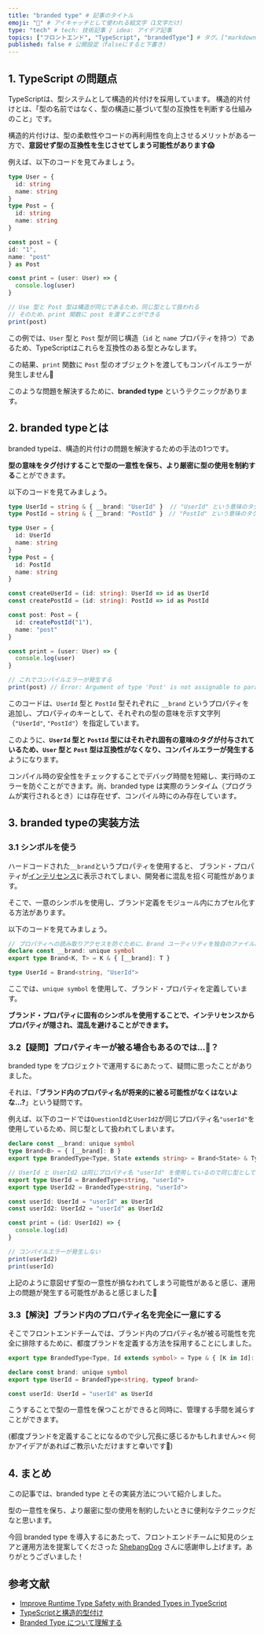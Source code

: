 ```yaml
---
title: "branded type" # 記事のタイトル
emoji: "🤔" # アイキャッチとして使われる絵文字（1文字だけ）
type: "tech" # tech: 技術記事 / idea: アイデア記事
topics: ["フロントエンド", "TypeScript", "brandedType"] # タグ。["markdown", "rust", "aws"]のように指定する
published: false # 公開設定（falseにすると下書き）
---
```

## 1. TypeScript の問題点
TypeScriptは、型システムとして構造的片付けを採用しています。
構造的片付けとは、「型の名前ではなく、型の構造に基づいて型の互換性を判断する仕組みのこと」です。

構造的片付けは、型の柔軟性やコードの再利用性を向上させるメリットがある一方で、**意図せず型の互換性を生じさせてしまう可能性があります😱**

例えば、以下のコードを見てみましょう。
```typescript
type User = { 
  id: string
  name: string
}
type Post = {
  id: string
  name: string
}

const post = {
id: "1",
name: "post"
} as Post

const print = (user: User) => {
  console.log(user)
}

// Use 型と Post 型は構造が同じであるため、同じ型として扱われる
// そのため、print 関数に post を渡すことができる
print(post)
```

この例では、`User` 型と `Post` 型が同じ構造（`id` と `name` プロパティを持つ）であるため、TypeScriptはこれらを互換性のある型とみなします。

この結果、`print` 関数に `Post` 型のオブジェクトを渡してもコンパイルエラーが発生しません🤔

このような問題を解決するために、**branded type** というテクニックがあります。


## 2. branded typeとは
branded typeは、構造的片付けの問題を解決するための手法の1つです。

**型の意味をタグ付けすることで型の一意性を保ち、より厳密に型の使用を制約する**ことができます。

以下のコードを見てみましょう。
```typescript
type UserId = string & { __brand: "UserId" }  // "UserId" という意味のタグを付与
type PostId = string & { __brand: "PostId" }　// "PostId" という意味のタグを付与

type User = {
  id: UserId
  name: string
}
type Post = {
  id: PostId
  name: string
}

const createUserId = (id: string): UserId => id as UserId
const createPostId = (id: string): PostId => id as PostId

const post: Post = {
  id: createPostId("1"),
  name: "post"
}

const print = (user: User) => {
  console.log(user)
}

// これでコンパイルエラーが発生する
print(post) // Error: Argument of type 'Post' is not assignable to parameter of type 'User'.
```
このコードは、`UserId` 型と `PostId` 型それぞれに `__brand` というプロパティを追加し、プロパティのキーとして、それぞれの型の意味を示す文字列（`"UserId"`, `"PostId"`）を指定しています。

このように、**`UserId` 型と `PostId` 型にはそれぞれ固有の意味のタグが付与されているため、`User` 型と `Post` 型は互換性がなくなり、コンパイルエラーが発生する**ようになります。

コンパイル時の安全性をチェックすることでデバッグ時間を短縮し、実行時のエラーを防ぐことができます。尚、branded type は実際のランタイム（プログラムが実行されるとき）には存在せず、コンパイル時にのみ存在しています。

## 3. branded typeの実装方法
### 3.1 シンボルを使う
ハードコードされた`__brand`というプロパティを使用すると、 ブランド・プロパティが[インテリセンス](https://e-words.jp/w/%E3%82%A4%E3%83%B3%E3%83%86%E3%83%AA%E3%82%BB%E3%83%B3%E3%82%B9.html)に表示されてしまい、開発者に混乱を招く可能性があります。

そこで、一意のシンボルを使用し、ブランド定義をモジュール内にカプセル化する方法があります。

以下のコードを見てみましょう。
```typescript
// プロパティへの読み取りアクセスを防ぐために、Brand ユーティリティを独自のファイルに記述する
declare const __brand: unique symbol
export type Brand<K, T> = K & { [__brand]: T }
```
```typescript
type UserId = Brand<string, "UserId">
```
ここでは、`unique symbol` を使用して、ブランド・プロパティを定義しています。

**ブランド・プロパティに固有のシンボルを使用することで、インテリセンスからプロパティが隠され、混乱を避けることができます。**

### 3.2【疑問】プロパティキーが被る場合もあるのでは...🤔？
branded type をプロジェクトで運用するにあたって、疑問に思ったことがありました。

それは、「**ブランド内のプロパティ名が将来的に被る可能性がなくはないよな...?**」という疑問です。

例えば、以下のコードでは`QuestionI`dと`UserId2`が同じプロパティ名`"userId"`を使用しているため、同じ型として扱われてしまいます。 

```typescript
declare const __brand: unique symbol
type Brand<B> = { [__brand]: B }
export type BrandedType<Type, State extends string> = Brand<State> & Type

// UserId と UserId2 は同じプロパティ名 "userId" を使用しているので同じ型として扱われる
export type UserId = BrandedType<string, "userId">
export type UserId2 = BrandedType<string, "userId">

const userId: UserId = "userId" as UserId
const userId2: UserId2 = "userId" as UserId2

const print = (id: UserId2) => {
  console.log(id)
}

// コンパイルエラーが発生しない
print(userId2)
print(userId)
```
上記のように意図せず型の一意性が損なわれてしまう可能性があると感じ、運用上の問題が発生する可能性があると感じました🤔

### 3.3【解決】ブランド内のプロパティ名を完全に一意にする
そこでフロントエンドチームでは、ブランド内のプロパティ名が被る可能性を完全に排除するために、都度ブランドを定義する方法を採用することにしました。
```typescript
export type BrandedType<Type, Id extends symbol> = Type & { [K in Id]: never }

declare const brand: unique symbol
export type UserId = BrandedType<string, typeof brand>

const userId: UserId = "userId" as UserId
```
こうすることで型の一意性を保つことができると同時に、管理する手間を減らすことができます。

(都度ブランドを定義することになるので少し冗長に感じるかもしれません>< 何かアイデアがあればご教示いただけますと幸いです🙏)

## 4. まとめ
この記事では、branded type とその実装方法について紹介しました。

型の一意性を保ち、より厳密に型の使用を制約したいときに便利なテクニックだなと思います。

今回 branded type を導入するにあたって、フロントエンドチームに知見のシェアと運用方法を提案してくださった [ShebangDog](https://github.com/ShebangDog) さんに感謝申し上げます。ありがとうございました！


## 参考文献
- [Improve Runtime Type Safety with Branded Types in TypeScript](https://egghead.io/blog/using-branded-types-in-typescript)
- [TypeScriptと構造的型付け](https://typescriptbook.jp/reference/values-types-variables/structural-subtyping#%E6%A7%8B%E9%80%A0%E7%9A%84%E5%9E%8B%E4%BB%98%E3%81%91%E3%81%AE%E6%B3%A8%E6%84%8F%E7%82%B9)
- [Branded Type について理解する](https://qiita.com/yamatai12/items/e972833b3105883202a3)